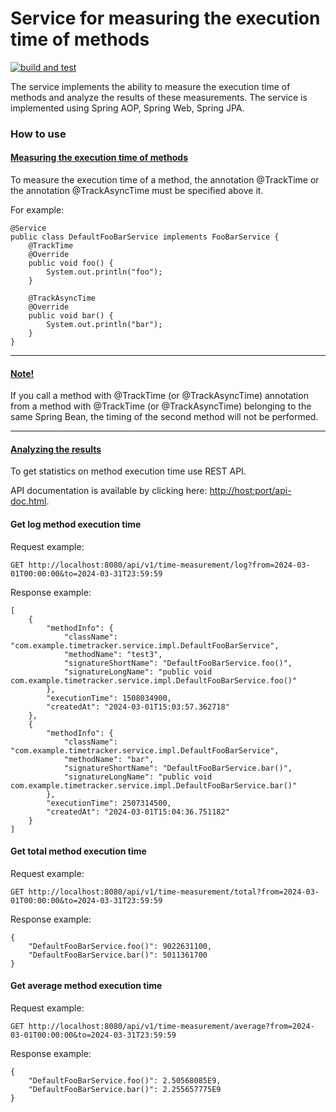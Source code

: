 # Service for measuring the execution time of methods

[![build and test](https://github.com/agsamkin/time-tracker/actions/workflows/build.yml/badge.svg)](https://github.com/agsamkin/time-tracker/actions/workflows/build.yml)

The service implements the ability to measure the execution time of methods and analyze the results of these measurements.
The service is implemented using Spring AOP, Spring Web, Spring JPA.

### How to use

#### <u>Measuring the execution time of methods</u>

To measure the execution time of a method, the annotation @TrackTime or the annotation @TrackAsyncTime must be specified above it.

For example:

```
@Service
public class DefaultFooBarService implements FooBarService {
    @TrackTime
    @Override
    public void foo() {
        System.out.println("foo");
    }

    @TrackAsyncTime
    @Override
    public void bar() {
        System.out.println("bar");
    }
}
```

***

#### <u>Note!</u>

If you call a method with @TrackTime (or @TrackAsyncTime) annotation from a method with @TrackTime (or @TrackAsyncTime) 
belonging to the same Spring Bean, the timing of the second method will not be performed.

***

#### <u>Analyzing the results</u>

To get statistics on method execution time use REST API.

API documentation is available by clicking here: [http://host:port/api-doc.html](). 

#### Get log method execution time

Request example:

```
GET http://localhost:8080/api/v1/time-measurement/log?from=2024-03-01T00:00:00&to=2024-03-31T23:59:59
```

Response example:

```
[
    {
        "methodInfo": {
            "className": "com.example.timetracker.service.impl.DefaultFooBarService",
            "methodName": "test3",
            "signatureShortName": "DefaultFooBarService.foo()",
            "signatureLongName": "public void com.example.timetracker.service.impl.DefaultFooBarService.foo()"
        },
        "executionTime": 1508034900,
        "createdAt": "2024-03-01T15:03:57.362718"
    },
    {
        "methodInfo": {
            "className": "com.example.timetracker.service.impl.DefaultFooBarService",
            "methodName": "bar",
            "signatureShortName": "DefaultFooBarService.bar()",
            "signatureLongName": "public void com.example.timetracker.service.impl.DefaultFooBarService.bar()"
        },
        "executionTime": 2507314500,
        "createdAt": "2024-03-01T15:04:36.751182"
    } 
]
```

#### Get total method execution time

Request example:

``` 
GET http://localhost:8080/api/v1/time-measurement/total?from=2024-03-01T00:00:00&to=2024-03-31T23:59:59
```

Response example:

```
{
    "DefaultFooBarService.foo()": 9022631100,
    "DefaultFooBarService.bar()": 5011361700
}
```

#### Get average method execution time

Request example:

```
GET http://localhost:8080/api/v1/time-measurement/average?from=2024-03-01T00:00:00&to=2024-03-31T23:59:59
```

Response example:

```
{
    "DefaultFooBarService.foo()": 2.50568085E9,
    "DefaultFooBarService.bar()": 2.255657775E9
}
```



